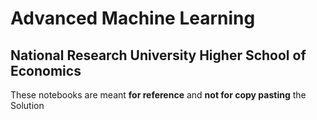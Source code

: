 <h1>Advanced Machine Learning</h1>

<h2>National Research University Higher School of Economics</h2>

These notebooks are meant <strong>for reference</strong> and <strong>not for copy pasting</strong> the Solution
